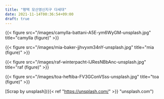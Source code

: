 ```yaml
---
title: "평택 모산영신지구 다세대"
date: 2021-11-14T00:36:54+09:00
draft: true
---
```


{{< figure src="/images/camylla-battani-A5E-ym6WyGM-unsplash.jpg" title="camylla (figure)" >}}

{{< figure src="/images/mia-baker-jjhvyxm34nY-unsplash.jpg" title="mia (figure)" >}}

{{< figure src="/images/raf-winterpacht-IJResNBbAnc-unsplash.jpg" title="raf (figure)" >}}

{{< figure src="/images/toa-heftiba-FV3GConVSss-unsplash.jpg" title="toa (figure)" >}}

[Scrap by unsplash]({{< ref "https://unsplash.com/" >}} "unsplash.com")
